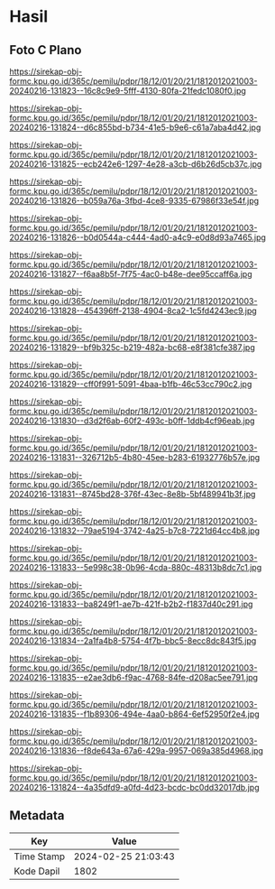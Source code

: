 # Hasil

## Foto C Plano

https://sirekap-obj-formc.kpu.go.id/365c/pemilu/pdpr/18/12/01/20/21/1812012021003-20240216-131823--16c8c9e9-5fff-4130-80fa-21fedc1080f0.jpg

https://sirekap-obj-formc.kpu.go.id/365c/pemilu/pdpr/18/12/01/20/21/1812012021003-20240216-131824--d6c855bd-b734-41e5-b9e6-c61a7aba4d42.jpg

https://sirekap-obj-formc.kpu.go.id/365c/pemilu/pdpr/18/12/01/20/21/1812012021003-20240216-131825--ecb242e6-1297-4e28-a3cb-d6b26d5cb37c.jpg

https://sirekap-obj-formc.kpu.go.id/365c/pemilu/pdpr/18/12/01/20/21/1812012021003-20240216-131826--b059a76a-3fbd-4ce8-9335-67986f33e54f.jpg

https://sirekap-obj-formc.kpu.go.id/365c/pemilu/pdpr/18/12/01/20/21/1812012021003-20240216-131826--b0d0544a-c444-4ad0-a4c9-e0d8d93a7465.jpg

https://sirekap-obj-formc.kpu.go.id/365c/pemilu/pdpr/18/12/01/20/21/1812012021003-20240216-131827--f6aa8b5f-7f75-4ac0-b48e-dee95ccaff6a.jpg

https://sirekap-obj-formc.kpu.go.id/365c/pemilu/pdpr/18/12/01/20/21/1812012021003-20240216-131828--454396ff-2138-4904-8ca2-1c5fd4243ec9.jpg

https://sirekap-obj-formc.kpu.go.id/365c/pemilu/pdpr/18/12/01/20/21/1812012021003-20240216-131829--bf9b325c-b219-482a-bc68-e8f381cfe387.jpg

https://sirekap-obj-formc.kpu.go.id/365c/pemilu/pdpr/18/12/01/20/21/1812012021003-20240216-131829--cff0f991-5091-4baa-b1fb-46c53cc790c2.jpg

https://sirekap-obj-formc.kpu.go.id/365c/pemilu/pdpr/18/12/01/20/21/1812012021003-20240216-131830--d3d2f6ab-60f2-493c-b0ff-1ddb4cf96eab.jpg

https://sirekap-obj-formc.kpu.go.id/365c/pemilu/pdpr/18/12/01/20/21/1812012021003-20240216-131831--326712b5-4b80-45ee-b283-61932776b57e.jpg

https://sirekap-obj-formc.kpu.go.id/365c/pemilu/pdpr/18/12/01/20/21/1812012021003-20240216-131831--8745bd28-376f-43ec-8e8b-5bf489941b3f.jpg

https://sirekap-obj-formc.kpu.go.id/365c/pemilu/pdpr/18/12/01/20/21/1812012021003-20240216-131832--79ae5194-3742-4a25-b7c8-7221d64cc4b8.jpg

https://sirekap-obj-formc.kpu.go.id/365c/pemilu/pdpr/18/12/01/20/21/1812012021003-20240216-131833--5e998c38-0b96-4cda-880c-48313b8dc7c1.jpg

https://sirekap-obj-formc.kpu.go.id/365c/pemilu/pdpr/18/12/01/20/21/1812012021003-20240216-131833--ba8249f1-ae7b-421f-b2b2-f1837d40c291.jpg

https://sirekap-obj-formc.kpu.go.id/365c/pemilu/pdpr/18/12/01/20/21/1812012021003-20240216-131834--2a1fa4b8-5754-4f7b-bbc5-8ecc8dc843f5.jpg

https://sirekap-obj-formc.kpu.go.id/365c/pemilu/pdpr/18/12/01/20/21/1812012021003-20240216-131835--e2ae3db6-f9ac-4768-84fe-d208ac5ee791.jpg

https://sirekap-obj-formc.kpu.go.id/365c/pemilu/pdpr/18/12/01/20/21/1812012021003-20240216-131835--f1b89306-494e-4aa0-b864-6ef52950f2e4.jpg

https://sirekap-obj-formc.kpu.go.id/365c/pemilu/pdpr/18/12/01/20/21/1812012021003-20240216-131836--f8de643a-67a6-429a-9957-069a385d4968.jpg

https://sirekap-obj-formc.kpu.go.id/365c/pemilu/pdpr/18/12/01/20/21/1812012021003-20240216-131824--4a35dfd9-a0fd-4d23-bcdc-bc0dd32017db.jpg


## Metadata

| Key        | Value               |
| ---------- | ------------------- |
| Time Stamp | 2024-02-25 21:03:43 |
| Kode Dapil | 1802                |



